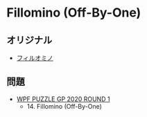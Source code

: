 # Fillomino (Off-By-One)

## オリジナル
- [フィルオミノ](fillomino.md)

## 問題
- [WPF PUZZLE GP 2020 ROUND 1](../questions/wpfpgp2020_1.md)
	- 14\. Fillomino (Off-By-One)
